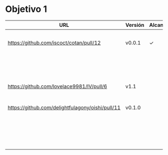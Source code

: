 # Objetivo 1

| URL                                        | Versión | Alcanzado |
|--------------------------------------------|---------|-----------|
| <!-- Enlace de aacosa34 --> | | |
| <!-- Enlace de ArturoAcf --> | | |
| <!-- Enlace de PacoCP5 --> | | |
| <!-- Enlace de SixtoCoca --> | | |
| <!-- Enlace de C V C --> | | |
| https://github.com/iscoct/cotan/pull/12 | v0.0.1 |  ✓ |
| <!-- Enlace de D H J M --> | | |
| <!-- Enlace de MarinoFajardo --> | | |
| <!-- Enlace de F V J A --> | | |
| <!-- Enlace de pabloFernandezRR --> | | |
| <!-- Enlace de dfolcha --> | | |
| <!-- Enlace de JaimeGM96 --> | | |
| <!-- Enlace de fjgallardo00 --> | | |
| <!-- Enlace de alvarogaro --> | | |
| <!-- Enlace de Juanmihdz --> | | |
| <!-- Enlace de martahuetem --> | | |
| <!-- Enlace de manujurado1 --> | | |
| <!-- Enlace de JoseCarlosJC --> | | |
| <!-- Enlace de L A S --> | | |
| <!-- Enlace de adrianlc3 --> | | |
| <!-- Enlace de JesusJMMA --> | | |
| <!-- Enlace de Gundisalvus2 --> | | |
| <!-- Enlace de pedromarting3 --> | | |
| <!-- Enlace de Davidmd00 --> | | |
| <!-- Enlace de LuisMart7 --> | | |
| https://github.com/lovelace9981/IV/pull/6 | v1.1 || 
| <!-- Enlace de PabloSpiegel --> | | |
| <!-- Enlace de M M J M --> | | |
| <!-- Enlace de dmonjasm --> | | |
| <!-- Enlace de santim15 --> | | |
| <!-- Enlace de M P I --> | | |
| <!-- Enlace de MauronMP --> | | |
| <!-- Enlace de amogue73 --> | | |
| https://github.com/delightfulagony/oishi/pull/11 | v0.1.0 | |
| <!-- Enlace de pablo1mc315 --> | | |
| <!-- Enlace de antoniojesuus --> | | |
| <!-- Enlace de ottoeprz --> | | |
| <!-- Enlace de danielsp13 --> | | |
| <!-- Enlace de jmramirezG --> | | |
| <!-- Enlace de R B C --> | | |
| <!-- Enlace de chowfie --> | | |
| <!-- Enlace de crdelapuente --> | | |
| <!-- Enlace de fjromeero --> | | |
| <!-- Enlace de marcosrmartin --> | | |
| <!-- Enlace de Carlos-SE --> | | |
| <!-- Enlace de arsa-dev --> | | |
| <!-- Enlace de OchoTumbao --> | | |
| <!-- Enlace de RafaelT00 --> | | |
| <!-- Enlace de ignaciotitos --> | | |
| <!-- Enlace de luistf24 --> | | |
| <!-- Enlace de joseantonio2001 --> | | |
| <!-- Enlace de mariavallejo20 --> | | |
| <!-- Enlace de vdeq79 --> | | |
| <!-- Enlace de  --> | | |
